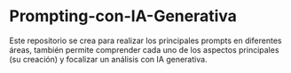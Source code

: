 # Prompting-con-IA-Generativa
Este repositorio se crea para realizar los principales prompts en diferentes áreas, también permite comprender cada uno de los aspectos principales (su creación) y focalizar un análisis con IA generativa.
